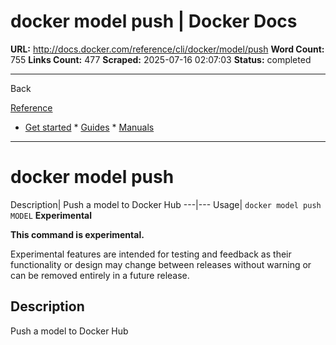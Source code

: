 # docker model push | Docker Docs

**URL:** http://docs.docker.com/reference/cli/docker/model/push
**Word Count:** 755
**Links Count:** 477
**Scraped:** 2025-07-16 02:07:03
**Status:** completed

---

Back

[Reference](https://docs.docker.com/reference/)

  * [Get started](http://docs.docker.com/get-started/)   * [Guides](http://docs.docker.com/guides/)   * [Manuals](http://docs.docker.com/manuals/)

* * *

# docker model push

Description| Push a model to Docker Hub   ---|---   Usage| `docker model push MODEL`      **Experimental**

**This command is experimental.**

Experimental features are intended for testing and feedback as their functionality or design may change between releases without warning or can be removed entirely in a future release.

## Description

Push a model to Docker Hub